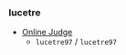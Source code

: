 ### lucetre

- [Online Judge](https://onlinejudge.org/index.php?option=com_onlinejudge&Itemid=8&category=28)
  - `lucetre97` / `lucetre97`
